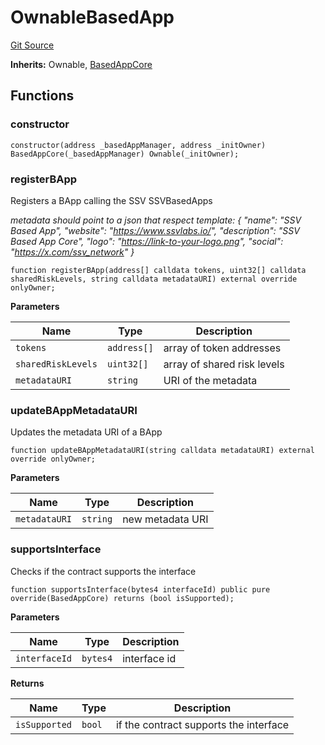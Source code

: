 # OwnableBasedApp
[Git Source](https://github.com/ssvlabs/based-applications/blob/506ac6ae02f84ad3df44eadfe12c8fc0cb108f44/src/middleware/modules/core+roles/OwnableBasedApp.sol)

**Inherits:**
Ownable, [BasedAppCore](/src/middleware/modules/core/BasedAppCore.sol/abstract.BasedAppCore.md)


## Functions
### constructor


```solidity
constructor(address _basedAppManager, address _initOwner) BasedAppCore(_basedAppManager) Ownable(_initOwner);
```

### registerBApp

Registers a BApp calling the SSV SSVBasedApps

*metadata should point to a json that respect template:
{
"name": "SSV Based App",
"website": "https://www.ssvlabs.io/",
"description": "SSV Based App Core",
"logo": "https://link-to-your-logo.png",
"social": "https://x.com/ssv_network"
}*


```solidity
function registerBApp(address[] calldata tokens, uint32[] calldata sharedRiskLevels, string calldata metadataURI) external override onlyOwner;
```
**Parameters**

|Name|Type|Description|
|----|----|-----------|
|`tokens`|`address[]`|array of token addresses|
|`sharedRiskLevels`|`uint32[]`|array of shared risk levels|
|`metadataURI`|`string`|URI of the metadata|


### updateBAppMetadataURI

Updates the metadata URI of a BApp


```solidity
function updateBAppMetadataURI(string calldata metadataURI) external override onlyOwner;
```
**Parameters**

|Name|Type|Description|
|----|----|-----------|
|`metadataURI`|`string`|new metadata URI|


### supportsInterface

Checks if the contract supports the interface


```solidity
function supportsInterface(bytes4 interfaceId) public pure override(BasedAppCore) returns (bool isSupported);
```
**Parameters**

|Name|Type|Description|
|----|----|-----------|
|`interfaceId`|`bytes4`|interface id|

**Returns**

|Name|Type|Description|
|----|----|-----------|
|`isSupported`|`bool`|if the contract supports the interface|


